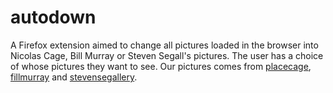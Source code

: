 # autodown

A Firefox extension aimed to change all pictures loaded in the browser into Nicolas Cage, Bill Murray or Steven Segall's pictures. The user has a choice of whose pictures they want to see. Our pictures comes from [placecage](placecage.com), [fillmurray](fillmurray.com) and [stevensegallery](stevensegallery.com).

